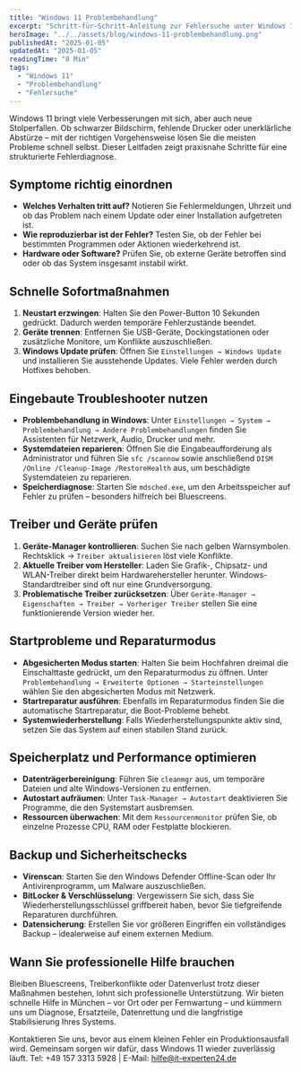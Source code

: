 ```yaml
---
title: "Windows 11 Problembehandlung"
excerpt: "Schritt-für-Schritt-Anleitung zur Fehlersuche unter Windows 11 – von einfachen Checks bis zu professionellen Reparaturtipps."
heroImage: "../../assets/blog/windows-11-problembehandlung.png"
publishedAt: "2025-01-05"
updatedAt: "2025-01-05"
readingTime: "8 Min"
tags:
  - "Windows 11"
  - "Problembehandlung"
  - "Fehlersuche"
---
```


Windows 11 bringt viele Verbesserungen mit sich, aber auch neue Stolperfallen. Ob schwarzer Bildschirm, fehlende Drucker oder unerklärliche Abstürze – mit der richtigen Vorgehensweise lösen Sie die meisten Probleme schnell selbst. Dieser Leitfaden zeigt praxisnahe Schritte für eine strukturierte Fehlerdiagnose.

## Symptome richtig einordnen

- **Welches Verhalten tritt auf?** Notieren Sie Fehlermeldungen, Uhrzeit und ob das Problem nach einem Update oder einer Installation aufgetreten ist.
- **Wie reproduzierbar ist der Fehler?** Testen Sie, ob der Fehler bei bestimmten Programmen oder Aktionen wiederkehrend ist.
- **Hardware oder Software?** Prüfen Sie, ob externe Geräte betroffen sind oder ob das System insgesamt instabil wirkt.

## Schnelle Sofortmaßnahmen

1. **Neustart erzwingen**: Halten Sie den Power-Button 10 Sekunden gedrückt. Dadurch werden temporäre Fehlerzustände beendet.
2. **Geräte trennen**: Entfernen Sie USB-Geräte, Dockingstationen oder zusätzliche Monitore, um Konflikte auszuschließen.
3. **Windows Update prüfen**: Öffnen Sie `Einstellungen → Windows Update` und installieren Sie ausstehende Updates. Viele Fehler werden durch Hotfixes behoben.

## Eingebaute Troubleshooter nutzen

- **Problembehandlung in Windows**: Unter `Einstellungen → System → Problembehandlung → Andere Problembehandlungen` finden Sie Assistenten für Netzwerk, Audio, Drucker und mehr.
- **Systemdateien reparieren**: Öffnen Sie die Eingabeaufforderung als Administrator und führen Sie `sfc /scannow` sowie anschließend `DISM /Online /Cleanup-Image /RestoreHealth` aus, um beschädigte Systemdateien zu reparieren.
- **Speicherdiagnose**: Starten Sie `mdsched.exe`, um den Arbeitsspeicher auf Fehler zu prüfen – besonders hilfreich bei Bluescreens.

## Treiber und Geräte prüfen

1. **Geräte-Manager kontrollieren**: Suchen Sie nach gelben Warnsymbolen. Rechtsklick → `Treiber aktualisieren` löst viele Konflikte.
2. **Aktuelle Treiber vom Hersteller**: Laden Sie Grafik-, Chipsatz- und WLAN-Treiber direkt beim Hardwarehersteller herunter. Windows-Standardtreiber sind oft nur eine Grundversorgung.
3. **Problematische Treiber zurücksetzen**: Über `Geräte-Manager → Eigenschaften → Treiber → Vorheriger Treiber` stellen Sie eine funktionierende Version wieder her.

## Startprobleme und Reparaturmodus

- **Abgesicherten Modus starten**: Halten Sie beim Hochfahren dreimal die Einschalttaste gedrückt, um den Reparaturmodus zu öffnen. Unter `Problembehandlung → Erweiterte Optionen → Starteinstellungen` wählen Sie den abgesicherten Modus mit Netzwerk.
- **Startreparatur ausführen**: Ebenfalls im Reparaturmodus finden Sie die automatische Startreparatur, die Boot-Probleme behebt.
- **Systemwiederherstellung**: Falls Wiederherstellungspunkte aktiv sind, setzen Sie das System auf einen stabilen Stand zurück.

## Speicherplatz und Performance optimieren

- **Datenträgerbereinigung**: Führen Sie `cleanmgr` aus, um temporäre Dateien und alte Windows-Versionen zu entfernen.
- **Autostart aufräumen**: Unter `Task-Manager → Autostart` deaktivieren Sie Programme, die den Systemstart ausbremsen.
- **Ressourcen überwachen**: Mit dem `Ressourcenmonitor` prüfen Sie, ob einzelne Prozesse CPU, RAM oder Festplatte blockieren.

## Backup und Sicherheitschecks

- **Virenscan**: Starten Sie den Windows Defender Offline-Scan oder Ihr Antivirenprogramm, um Malware auszuschließen.
- **BitLocker & Verschlüsselung**: Vergewissern Sie sich, dass Sie Wiederherstellungsschlüssel griffbereit haben, bevor Sie tiefgreifende Reparaturen durchführen.
- **Datensicherung**: Erstellen Sie vor größeren Eingriffen ein vollständiges Backup – idealerweise auf einem externen Medium.

## Wann Sie professionelle Hilfe brauchen

Bleiben Bluescreens, Treiberkonflikte oder Datenverlust trotz dieser Maßnahmen bestehen, lohnt sich professionelle Unterstützung. Wir bieten schnelle Hilfe in München – vor Ort oder per Fernwartung – und kümmern uns um Diagnose, Ersatzteile, Datenrettung und die langfristige Stabilisierung Ihres Systems.

Kontaktieren Sie uns, bevor aus einem kleinen Fehler ein Produktionsausfall wird. Gemeinsam sorgen wir dafür, dass Windows 11 wieder zuverlässig läuft. Tel: +49 157 3313 5928 | E-Mail: hilfe@it-experten24.de
